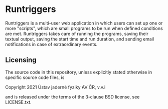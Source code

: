 # Runtriggers

Runtriggers is a multi-user web application in which users can set up one or more "scripts", which are small programs to be run when defined conditions are met. Runtriggers takes care of running the programs, saving their textual output, saving the start time and run duration, and sending email notifications in case of extraordinary events.

## Licensing

The source code in this repository, unless explicitly stated otherwise in specific source code files, is

  Copyright 2021 Ústav jaderné fyziky AV ČR, v.v.i

and is released under the terms of the 3-clause BSD license, see LICENSE.txt.
